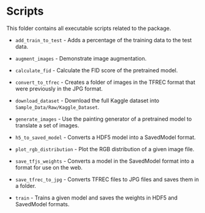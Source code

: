 # Scripts

This folder contains all executable scripts related to the package.

- `add_train_to_test` - Adds a percentage of the training data to the test data.

- `augment_images` - Demonstrate image augmentation.

- `calculate_fid` - Calculate the FID score of the pretrained model.

- `convert_to_tfrec` - Creates a folder of images in the TFREC format that were previously in the JPG format.

- `download_dataset` - Download the full Kaggle dataset into `Sample_Data/Raw/Kaggle_Dataset`.

- `generate_images` - Use the painting generator of a pretrained model to translate a set of images.

- `h5_to_saved_model` - Converts a HDF5 model into a SavedModel format.

- `plot_rgb_distribution` - Plot the RGB distribution of a given image file.

- `save_tfjs_weights` - Converts a model in the SavedModel format into a format for use on the web.

- `save_tfrec_to_jpg` - Converts TFREC files to JPG files and saves them in a folder.

- `train` - Trains a given model and saves the weights in HDF5 and SavedModel formats.
